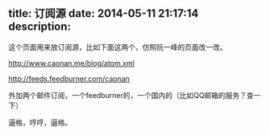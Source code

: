 title: 订阅源
date: 2014-05-11 21:17:14
description:
---

这个页面用来放订阅源，比如下面这两个，仿照阮一峰的页面改一改。


http://www.caonan.me/blog/atom.xml

http://feeds.feedburner.com/caonan

外加两个邮件订阅，一个feedburner的，一个国内的（比如QQ邮箱的服务？查一下）

逼格，哼哼，逼格。